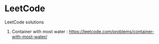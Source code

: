 # LeetCode
LeetCode solutions
1. Container with most water : https://leetcode.com/problems/container-with-most-water/
